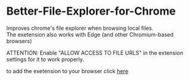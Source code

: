# Better-File-Explorer-for-Chrome
Improves chrome's file explorer when browsing local files.  
The exetension also works with Edge (and other Chromium-based browsers)

ATTENTION: Enable "ALLOW ACCESS TO FILE URLS" in the extension settings for it to work properly.

to add the exetension to your browser click [here](https://chrome.google.com/webstore/detail/better-file-explorer-for/enoogpocakiocfjdghdahjnmpgejpghd/related)
